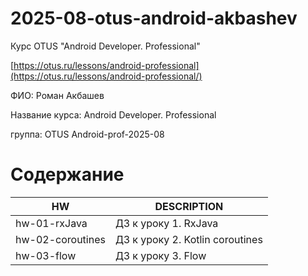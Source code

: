 # 2025-08-otus-android-akbashev

Курс OTUS "Android Developer. Professional"

[https://otus.ru/lessons/android-professional](https://otus.ru/lessons/android-professional/)

ФИО: Роман Акбашев

Название курса: Android Developer. Professional

группа: OTUS Android-prof-2025-08

# Содержание
| HW               | DESCRIPTION                     |
|------------------|---------------------------------|
| hw-01-rxJava     | ДЗ к уроку 1. RxJava            |
| hw-02-coroutines | ДЗ к уроку 2. Kotlin coroutines |
| hw-03-flow       | ДЗ к уроку 3. Flow              |
